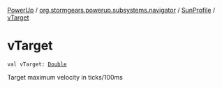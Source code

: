 [PowerUp](../../index.md) / [org.stormgears.powerup.subsystems.navigator](../index.md) / [SunProfile](index.md) / [vTarget](./v-target.md)

# vTarget

`val vTarget: `[`Double`](https://kotlinlang.org/api/latest/jvm/stdlib/kotlin/-double/index.html)

Target maximum velocity in ticks/100ms

